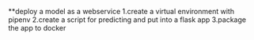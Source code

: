 **deploy a model as a webservice
    1.create a virtual environment with pipenv
    2.create a script for predicting and put into a flask app
    3.package the app to docker